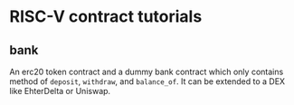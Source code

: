 # RISC-V contract tutorials

## bank

An erc20 token contract and a dummy bank contract which only contains method of `deposit`, `withdraw`, and `balance_of`. It can be extended to a DEX like EhterDelta or Uniswap.